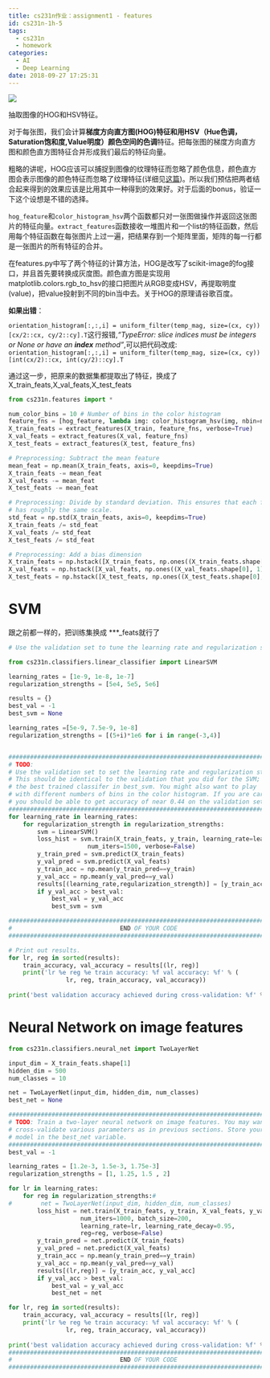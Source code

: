 ```yaml
---
title: cs231n作业：assignment1 - features
id: cs231n-1h-5
tags:
  - cs231n
  - homework
categories:
  - AI
  - Deep Learning
date: 2018-09-27 17:25:31
---
```



![](http://pexm7md4m.bkt.clouddn.com/lion.jpg)

抽取图像的HOG和HSV特征。

<!--more-->

对于每张图，我们会计算**梯度方向直方图(HOG)**特征和用**HSV（Hue色调，Saturation饱和度,Value明度）**颜色空间的**色调**特征。把每张图的梯度方向直方图和颜色直方图特征合并形成我们最后的特征向量。

粗略的讲呢，HOG应该可以捕捉到图像的纹理特征而忽略了颜色信息，颜色直方图会表示图像的颜色特征而忽略了纹理特征(详细见[这篇](http://www.jianshu.com/p/395f0582c5f7))。所以我们预估把两者结合起来得到的效果应该是比用其中一种得到的效果好。对于后面的bonus，验证一下这个设想是不错的选择。

`hog_feature`和`color_histogram_hsv`两个函数都只对一张图做操作并返回这张图片的特征向量。`extract_features`函数接收一堆图片和一个list的特征函数，然后用每个特征函数在每张图片上过一遍，把结果存到一个矩阵里面，矩阵的每一行都是一张图片的所有特征的合并。

在features.py中写了两个特征的计算方法，HOG是改写了scikit-image的fog接口，并且首先要转换成灰度图。颜色直方图是实现用matplotlib.colors.rgb_to_hsv的接口把图片从RGB变成HSV，再提取明度(value)，把value投射到不同的bin当中去。关于HOG的原理请谷歌百度。



**如果出错**：

`orientation_histogram[:,:,i] = uniform_filter(temp_mag, size=(cx, cy))[cx/2::cx, cy/2::cy].T`这行报错,*“TypeError: slice indices must be integers or None or have an __index__ method”*,可以把代码改成: `orientation_histogram[:,:,i] = uniform_filter(temp_mag, size=(cx, cy))[int(cx/2)::cx, int(cy/2)::cy].T`



通过这一步，把原来的数据集都提取出了特征，换成了X_train_feats,X_val_feats,X_test_feats

```python
from cs231n.features import *

num_color_bins = 10 # Number of bins in the color histogram
feature_fns = [hog_feature, lambda img: color_histogram_hsv(img, nbin=num_color_bins)]
X_train_feats = extract_features(X_train, feature_fns, verbose=True)
X_val_feats = extract_features(X_val, feature_fns)
X_test_feats = extract_features(X_test, feature_fns)

# Preprocessing: Subtract the mean feature
mean_feat = np.mean(X_train_feats, axis=0, keepdims=True)
X_train_feats -= mean_feat
X_val_feats -= mean_feat
X_test_feats -= mean_feat

# Preprocessing: Divide by standard deviation. This ensures that each feature
# has roughly the same scale.
std_feat = np.std(X_train_feats, axis=0, keepdims=True)
X_train_feats /= std_feat
X_val_feats /= std_feat
X_test_feats /= std_feat

# Preprocessing: Add a bias dimension
X_train_feats = np.hstack([X_train_feats, np.ones((X_train_feats.shape[0], 1))])
X_val_feats = np.hstack([X_val_feats, np.ones((X_val_feats.shape[0], 1))])
X_test_feats = np.hstack([X_test_feats, np.ones((X_test_feats.shape[0], 1))])
```



# SVM

跟之前都一样的，把训练集换成 ***_feats就行了

```python
# Use the validation set to tune the learning rate and regularization strength

from cs231n.classifiers.linear_classifier import LinearSVM

learning_rates = [1e-9, 1e-8, 1e-7]
regularization_strengths = [5e4, 5e5, 5e6]

results = {}
best_val = -1
best_svm = None

learning_rates =[5e-9, 7.5e-9, 1e-8]
regularization_strengths = [(5+i)*1e6 for i in range(-3,4)]


################################################################################
# TODO:                                                                        #
# Use the validation set to set the learning rate and regularization strength. #
# This should be identical to the validation that you did for the SVM; save    #
# the best trained classifer in best_svm. You might also want to play          #
# with different numbers of bins in the color histogram. If you are careful    #
# you should be able to get accuracy of near 0.44 on the validation set.       #
################################################################################
for learning_rate in learning_rates:
    for regularization_strength in regularization_strengths:
        svm = LinearSVM()
        loss_hist = svm.train(X_train_feats, y_train, learning_rate=learning_rate, reg=regularization_strength,
                      num_iters=1500, verbose=False)
        y_train_pred = svm.predict(X_train_feats)
        y_val_pred = svm.predict(X_val_feats)
        y_train_acc = np.mean(y_train_pred==y_train)
        y_val_acc = np.mean(y_val_pred==y_val)
        results[(learning_rate,regularization_strength)] = [y_train_acc, y_val_acc]
        if y_val_acc > best_val:
            best_val = y_val_acc
            best_svm = svm

################################################################################
#                              END OF YOUR CODE                                #
################################################################################

# Print out results.
for lr, reg in sorted(results):
    train_accuracy, val_accuracy = results[(lr, reg)]
    print('lr %e reg %e train accuracy: %f val accuracy: %f' % (
                lr, reg, train_accuracy, val_accuracy))
    
print('best validation accuracy achieved during cross-validation: %f' % best_val)
```





# Neural Network on image features

```python
from cs231n.classifiers.neural_net import TwoLayerNet

input_dim = X_train_feats.shape[1]
hidden_dim = 500
num_classes = 10

net = TwoLayerNet(input_dim, hidden_dim, num_classes)
best_net = None

################################################################################
# TODO: Train a two-layer neural network on image features. You may want to    #
# cross-validate various parameters as in previous sections. Store your best   #
# model in the best_net variable.                                              #
################################################################################
best_val = -1

learning_rates = [1.2e-3, 1.5e-3, 1.75e-3]
regularization_strengths = [1, 1.25, 1.5 , 2]

for lr in learning_rates:
    for reg in regularization_strengths:#
#        net = TwoLayerNet(input_dim, hidden_dim, num_classes)
        loss_hist = net.train(X_train_feats, y_train, X_val_feats, y_val,
                    num_iters=1000, batch_size=200,
                    learning_rate=lr, learning_rate_decay=0.95,
                    reg=reg, verbose=False)
        y_train_pred = net.predict(X_train_feats)
        y_val_pred = net.predict(X_val_feats)
        y_train_acc = np.mean(y_train_pred==y_train)
        y_val_acc = np.mean(y_val_pred==y_val)
        results[(lr,reg)] = [y_train_acc, y_val_acc]
        if y_val_acc > best_val:
            best_val = y_val_acc
            best_net = net

for lr, reg in sorted(results):
    train_accuracy, val_accuracy = results[(lr, reg)]
    print('lr %e reg %e train accuracy: %f val accuracy: %f' % (
                lr, reg, train_accuracy, val_accuracy))
    
print('best validation accuracy achieved during cross-validation: %f' % best_val)
################################################################################
#                              END OF YOUR CODE                                #
################################################################################
```

